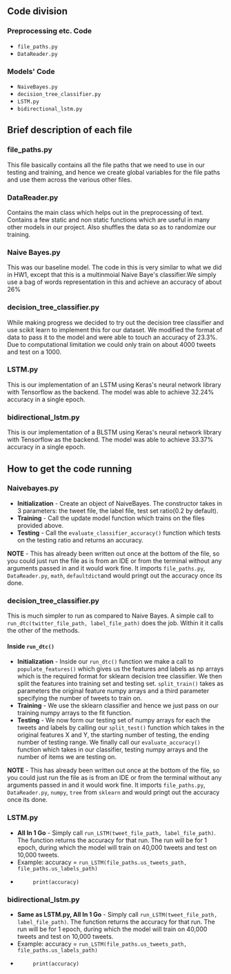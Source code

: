 
## Code division

### Preprocessing etc. Code
* `file_paths.py`
* `DataReader.py`


### Models' Code
* `NaiveBayes.py`
* `decision_tree_classifier.py`
* `LSTM.py`
* `bidirectional_lstm.py`

## Brief description of each file
### file_paths.py
This file basically contains all the file paths that we need to use in our testing and training, and hence we create global variables for the file paths and use them across the various other files.

### DataReader.py
Contains the main class which helps out in the preprocessing of text. Contains a few static and non static functions which are useful in many other models in our project. Also shuffles the data so as to randomize our training.

### Naive Bayes.py
This was our baseline model. The code in this is very similar to what we did in HW1, except that this is a multinmoial Naive Baye's classifier.We simply use a bag of words representation in this and achieve an accuracy of about 26%

### decision_tree_classifier.py
While making progress we decided to try out the decision tree classifier and use scikit learn to implement this for our dataset. We modified the format of data to pass it to the model and were able to touch an accuracy of 23.3%. Due to computational limitation we could only train on about 4000 tweets and test on a 1000.

### LSTM.py
This is our implementation of an LSTM using Keras's neural network library with Tensorflow as the backend. The model was able to achieve 32.24% accuracy in a single epoch.


### bidirectional_lstm.py
This is our implementation of a BLSTM using Keras's neural network library with Tensorflow as the backend. The model was able to achieve 33.37% accuracy in a single epoch.



## How to get the code running ###
### Naivebayes.py
* **Initialization** - Create an object of NaiveBayes. The constructor takes in 3 parameters: the tweet file, the label file, test set ratio(0.2 by default).
* **Training** - Call the update model function which trains on the files provided above.
* **Testing** - Call the `evaluate_classifier_accuracy()` function which tests on the testing ratio and returns an accuracy.

**NOTE** - This has already been written out once at the bottom of the file, so you could just run the file as is from an IDE or from the terminal without any arguments passed in and it would work fine. It imports `file_paths.py`, `DataReader.py`, `math`, `defaultdict`and would pringt out the accuracy once its done.

### decision_tree_classifier.py
This is much simpler to run as compared to Naive Bayes. A simple call to `run_dtc(twitter_file_path, label_file_path)` does the job. Within it it calls the other of the methods.
#### Inside `run_dtc()`
* **Initialization** - Inside our `run_dtc()` function we make a call to `populate_features()` which gives us the features and labels as np arrays which is the required format for sklearn decision tree classifier. We then split the features into training set and testing set. `split_train()` takes as parameters the original feature numpy arrays and a third parameter specifying the number of tweets to train on.
* **Training** - We use the sklearn classifier and hence we just pass on our training numpy arrays to the fit function.
* **Testing** - We now form our testing set of numpy arrays for each the tweets and labels by calling our `split_test()` function which takes in the original features X and Y, the starting number of testing, the ending number of testing range. We finally call our `evaluate_accuracy()` function which takes in our classifier, testing numpy arrays and the number of items we are testing on.

**NOTE** - This has already been written out once at the bottom of the file, so you could just run the file as is from an IDE or from the terminal without any arguments passed in and it would work fine. It imports `file_paths.py`, `DataReader.py`, `numpy`, `tree` from `sklearn` and would pringt out the accuracy once its done.


### LSTM.py
* **All In 1 Go** - Simply call `run_LSTM(tweet_file_path, label_file_path)`. The function returns the accuracy for that run. The run will be for 1 epoch, during which the model will train on 40,000 tweets and test on 10,000 tweets.
* Example: accuracy = `run_LSTM(file_paths.us_tweets_path, file_paths.us_labels_path)`
*  		   print(accuracy)

### bidirectional_lstm.py
* **Same as LSTM.py, All In 1 Go** - Simply call `run_LSTM(tweet_file_path, label_file_path)`. The function returns the accuracy for that run. The run will be for 1 epoch, during which the model will train on 40,000 tweets and test on 10,000 tweets.
* Example: accuracy = `run_LSTM(file_paths.us_tweets_path, file_paths.us_labels_path)`
*  		   print(accuracy)
